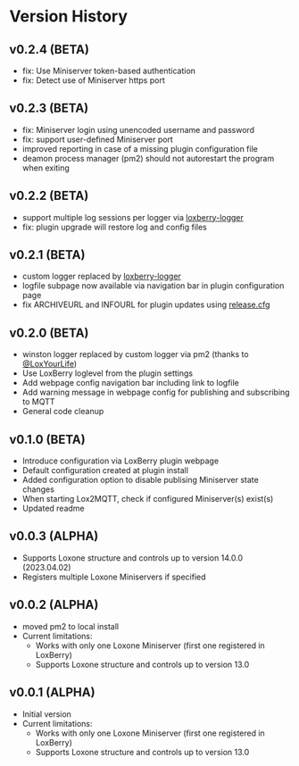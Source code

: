 # Version History

## v0.2.4 (BETA)

 * fix: Use Miniserver token-based authentication
 * fix: Detect use of Miniserver https port

## v0.2.3 (BETA)

 * fix: Miniserver login using unencoded username and password
 * fix: support user-defined Miniserver port
 * improved reporting in case of a missing plugin configuration file
 * deamon process manager (pm2) should not autorestart the program when exiting

## v0.2.2 (BETA)

 * support multiple log sessions per logger via [loxberry-logger](https://github.com/nufke/loxberry-logger)
 * fix: plugin upgrade will restore log and config files

## v0.2.1 (BETA)

 * custom logger replaced by [loxberry-logger](https://github.com/nufke/loxberry-logger)
 * logfile subpage now available via navigation bar in plugin configuration page
 * fix ARCHIVEURL and INFOURL for plugin updates using [release.cfg](release.cfg)

## v0.2.0 (BETA)

 * winston logger replaced by custom logger via pm2 (thanks to [@LoxYourLife](https://github.com/LoxYourLife))
 * Use LoxBerry loglevel from the plugin settings
 * Add webpage config navigation bar including link to logfile
 * Add warning message in webpage config for publishing and subscribing to MQTT
 * General code cleanup

## v0.1.0 (BETA)

 * Introduce configuration via LoxBerry plugin webpage
 * Default configuration created at plugin install
 * Added configuration option to disable publising Miniserver state changes
 * When starting Lox2MQTT, check if configured Miniserver(s) exist(s)
 * Updated readme

## v0.0.3 (ALPHA)

 * Supports Loxone structure and controls up to version 14.0.0 (2023.04.02)
 * Registers multiple Loxone Miniservers if specified

## v0.0.2 (ALPHA)

 * moved pm2 to local install
 * Current limitations:
    * Works with only one Loxone Miniserver (first one registered in LoxBerry)
    * Supports Loxone structure and controls up to version 13.0

## v0.0.1 (ALPHA)

 * Initial version
 * Current limitations:
    * Works with only one Loxone Miniserver (first one registered in LoxBerry)
    * Supports Loxone structure and controls up to version 13.0
